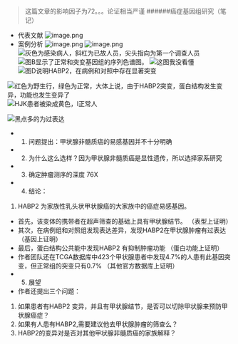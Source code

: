 > 这篇文章的影响因子为72。。。论证相当严谨
######癌症基因组研究（笔记）
- 代表文献
![image.png](https://upload-images.jianshu.io/upload_images/6634703-aec747ecb969593f.png?imageMogr2/auto-orient/strip%7CimageView2/2/w/1240)
- 案例分析
![image.png](https://upload-images.jianshu.io/upload_images/6634703-50f60e8f117f673b.png?imageMogr2/auto-orient/strip%7CimageView2/2/w/1240)
![image.png](https://upload-images.jianshu.io/upload_images/6634703-7d298b192399592c.png?imageMogr2/auto-orient/strip%7CimageView2/2/w/1240)
![灰色为感染病人，斜杠为已故人员，尖头指向为第一个调查人员](https://upload-images.jianshu.io/upload_images/6634703-54a22230d93e11cd.png?imageMogr2/auto-orient/strip%7CimageView2/2/w/1240)
![图B显示了正常和突变基因组的序列色谱图。](https://upload-images.jianshu.io/upload_images/6634703-5d90cfc1792470f7.png?imageMogr2/auto-orient/strip%7CimageView2/2/w/1240)
![这图我没看懂](https://upload-images.jianshu.io/upload_images/6634703-509232985203904a.png?imageMogr2/auto-orient/strip%7CimageView2/2/w/1240)
![图D说明HABP2，在病例和对照中存在显著突变](https://upload-images.jianshu.io/upload_images/6634703-7d94008a2634f273.png?imageMogr2/auto-orient/strip%7CimageView2/2/w/1240)

![红色为野生行，绿色为正常，大体上说，由于HABP2突变，蛋白结构发生变异，功能也发生变异了](https://upload-images.jianshu.io/upload_images/6634703-419fb671bbe5eca8.png?imageMogr2/auto-orient/strip%7CimageView2/2/w/1240)
![HJK患者被染成黄色，I正常人](https://upload-images.jianshu.io/upload_images/6634703-deb806bbfe4b0315.png?imageMogr2/auto-orient/strip%7CimageView2/2/w/1240)

![黑点多的为过表达](https://upload-images.jianshu.io/upload_images/6634703-a3facb57a06e9d3a.png?imageMogr2/auto-orient/strip%7CimageView2/2/w/1240)

- 1. 问题提出：甲状腺非髓质癌的易感基因并不十分明确
- 2. 为什么这么选样？因为甲状腺非髓质癌是显性遗传，所以选择家系研究
- 3. 确定肿瘤测序的深度 76X
- 4. 结论：
1. HABP2 为家族性乳头状甲状腺癌的大家族中的癌症易感基因。 
- 首先，该变体的携带者在超声筛查的基础上具有甲状腺结节。 （表型上证明）
- 其次，在病例组和对照组发现表达差异，发现HABP2在甲状腺肿瘤有过表达 （基因上证明）
- 最后，蛋白结构公共能中发现HABP2 有抑制肿瘤功能 （蛋白功能上证明）
- 作者团队还在TCGA数据库中423个甲状腺患者中发现4.7%的人患有此基因突变，但正常组的突变只有0.7% （其他官方数据库上证明）
- 5. 展望
- 作者还提出三个问题：
1. 如果患者有HABP2 变异，并且有甲状腺结节，是否可以切除甲状腺来预防甲状腺癌症？
2. 如果有人患有HABP2,需要建议他去甲状腺肿瘤的筛查么？
3. HABP2的变异对是否对其他甲状腺非髓质癌的家族解释？
